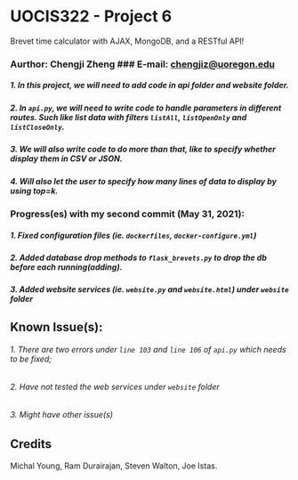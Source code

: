 # UOCIS322 - Project 6 #
Brevet time calculator with AJAX, MongoDB, and a RESTful API!

### Aurthor: Chengji Zheng      ### E-mail: chengjiz@uoregon.edu

#####   1. In this project, we will need to add code in api folder and website folder.

#####   2. In `api.py`, we will need to write code to handle parameters in different routes. Such like list data with filters `listAll`, `listOpenOnly` and `listCloseOnly`. 

#####   3. We will also write code to do more than that, like to specify whether display them in CSV or JSON.

#####   4. Will also let the user to specify how many lines of data to display by using top=k.

### Progress(es) with my second commit (May 31, 2021):
##### 1. Fixed configuration files (ie. `dockerfiles`, `docker-configure.yml`)
##### 2. Added database drop methods to `flask_brevets.py` to drop the db before each running(adding).
##### 3. Added website services (ie. `website.py` and `website.html`) under `website` folder

## Known Issue(s):
###### 1. There are two errors under `line 103` and `line 106` of `api.py` which needs to be fixed;
###### 2. Have not tested the web services under `website` folder
###### 3. Might have other issue(s)


## Credits

Michal Young, Ram Durairajan, Steven Walton, Joe Istas.
